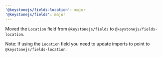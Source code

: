 ```yaml
---
'@keystonejs/fields-location': major
'@keystonejs/fields': major
---
```


Moved the `Location` field from `@keystonejs/fields` to `@keystonejs/fields-location`. 

Note: If using the `Location` field you need to update imports to point to `@keystonejs/fields-location`.
